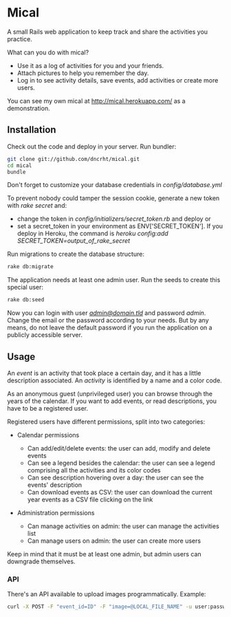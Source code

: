 # Mical

A small Rails web application to keep track and share the activities you practice.

What can you do with mical?
- Use it as a log of activities for you and your friends.
- Attach pictures to help you remember the day.
- Log in to see activity details, save events, add activities or create more users.

You can see my own mical at http://mical.herokuapp.com/ as a demonstration.

## Installation

Check out the code and deploy in your server. Run bundler:
```bash
git clone git://github.com/dncrht/mical.git
cd mical
bundle
```

Don't forget to customize your database credentials in *config/database.yml*

To prevent nobody could tamper the session cookie, generate a new token with *rake secret* and:
- change the token in *config/initializers/secret_token.rb* and deploy
or
- set a secret_token in your environment as ENV['SECRET_TOKEN']. If you deploy in Heroku, the command is *heroku config:add SECRET_TOKEN=_output_of_rake_secret_*

Run migrations to create the database structure:
```bash
rake db:migrate
```

The application needs at least one admin user. Run the seeds to create this special user:
```bash
rake db:seed
```

Now you can login with user *admin@domain.tld* and password *admin*. Change the email or the password according to your needs.
But by any means, do not leave the default password if you run the application on a publicly accessible server.

## Usage

An *event* is an activity that took place a certain day, and it has a little description associated.
An *activity* is identified by a name and a color code.

As an anonymous guest (unprivileged user) you can browse through the years of the calendar.
If you want to add events, or read descriptions, you have to be a registered user.

Registered users have different permissions, split into two categories:
- Calendar permissions
  - Can add/edit/delete events: the user can add, modify and delete events
  - Can see a legend besides the calendar: the user can see a legend comprising all the activities and its color codes
  - Can see description hovering over a day: the user can see the events' description
  - Can download events as CSV: the user can download the current year events as a CSV file clicking on the link

- Administration permissions
  - Can manage activities on admin: the user can manage the activities list
  - Can manage users on admin: the user can create more users

Keep in mind that it must be at least one admin, but admin users can downgrade themselves.

### API

There's an API available to upload images programmatically. Example:

```bash
curl -X POST -F "event_id=ID" -F "image=@LOCAL_FILE_NAME" -u user:password http://mical.herokuapp.com/api/photos
```
